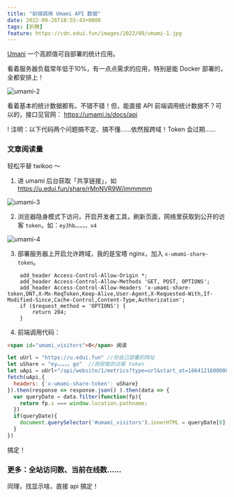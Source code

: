 ```yaml
---
title: "前端调用 Umami API 数据"
date: 2022-09-26T18:55:43+0800
tags: [折腾]
feature: https://cdn.edui.fun/images/2022/09/umami-1.jpg
---
```


[Umani](https://umami.is/) 一个高颜值可自部署的统计应用。

看着服务器负载常年低于10%，有一点点需求的应用，特别是能 Docker 部署的，全都安排上！

<!--more-->

![umami-2](https://cdn.edui.fun/images/2022/09/umami-2.jpg)

看着基本的统计数据都有。不错不错！但，能直接 API 前端调用统计数据不？可以的，接口见官网： <https://umami.is/docs/api>

! 注明：以下代码两个问题搞不定、搞不懂……依然报跨域！Token 会过期……

### 文章阅读量

轻松平替 twikoo ～

1. 进 umami 后台获取「共享链接」，如 <https://u.edui.fun/share/rMnNVR9W/immmmm>

![umami-3](https://cdn.edui.fun/images/2022/09/umami-3.jpg)

2. 浏览器隐身模式下访问，开启开发者工具，刷新页面，网络里获取到公开的访客 `token`，如：`eyJhb。。。。。x4`

![umami-4](https://cdn.edui.fun/images/2022/09/umami-4.jpg)

3. 部署服务器上开启允许跨域，我的是宝塔 nginx，加入 `x-umami-share-token`。

```
    add_header Access-Control-Allow-Origin *;
    add_header Access-Control-Allow-Methods 'GET, POST, OPTIONS';
    add_header Access-Control-Allow-Headers 'x-umami-share-token,DNT,X-Mx-ReqToken,Keep-Alive,User-Agent,X-Requested-With,If-Modified-Since,Cache-Control,Content-Type,Authorization';
    if ($request_method = 'OPTIONS') {
        return 204;
    }
```

4. 前端调用代码：

```html
<span id="umami_visitors">0</span> 阅读
```

```JavaScript
let uUrl = "https://u.edui.fun" //你自己部署的网址
let uShare = "ey。。。。。go"  //刚获取的访客 token
let uApi = uUrl+"/api/website/1/metrics?type=url&start_at=1664121600000&end_at=1664294399999"
fetch(uApi,{
  headers: {'x-umami-share-token': uShare}
}).then(response => response.json() ).then(data => {
  var queryDate = data.filter(function(fp){
    return fp.x === window.location.pathname;
  })
  if(queryDate){
    document.querySelector('#umami_visitors').innerHTML = queryDate[0].y;
  }
})
```

搞定！

### 更多：全站访问数、当前在线数……

同理，找显示啥，直接 api 搞定！